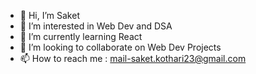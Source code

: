 - 👋 Hi, I’m Saket
- 👀 I’m interested in Web Dev and DSA
- 🌱 I’m currently learning React
- 💞️ I’m looking to collaborate on Web Dev Projects
- 📫 How to reach me : mail-saket.kothari23@gmail.com

<!---
QuintK2000/QuintK2000 is a ✨ special ✨ repository because its `README.md` (this file) appears on your GitHub profile.
You can click the Preview link to take a look at your changes.
--->
